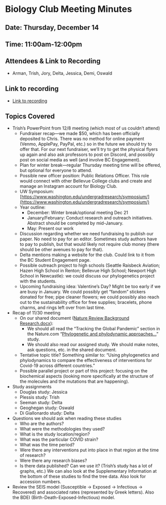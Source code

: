 # Biology Club Meeting Minutes
## Date: Thursday, December 14
## Time: 11:00am-12:00pm
## Attendees & Link to Recording
- Arman, Trish, Jory, Delta, Jessica, Demi, Oswald
## Link to recording
- [Link to recording](https://drive.google.com/drive/folders/1rbwpxbWZ4OpIumYvD1T7sIAajt_9ZPE2?usp=sharing)
## Topics Covered
- Trish’s PowerPoint from 12/8 meeting (which most of us couldn’t attend)
  - Fundraiser recap—we made $50, which has been officially deposited to Chris. There was no method for online payment (Venmo, ApplePay, PayPal, etc.) so in the future we should try to offer that. For our next fundraiser, we’ll try to get the physical flyers up again and also ask professors to post on Discord, and possibly post on social media as well (and involve BC Engagement).
  - Plan for winter break—regular Thursday meeting time will be offered, but optional for everyone to attend. 
  - Possible new officer position: Public Relations Officer. This role would connect with other Bellevue College clubs and create and manage an Instagram account for Biology Club.
  - UW Symposium: [https://www.washington.edu/undergradresearch/symposium/](https://www.washington.edu/undergradresearch/symposium/)
  - Year outline:
    - December: Winter break/optional meeting Dec 21
    - January/February: Conduct research and outreach initiatives. Abstract should be completed by mid-January.
    - May: Present our work
  - Discussion regarding whether we need fundraising to publish our paper. No need to pay for an editor. Sometimes study authors have to pay to publish, but that would likely not require club money (there should be other avenues to pay for that).
  - Delta mentions making a website for the club. Could link to it from the BC Student Engagement page.
  - Possible outreach project to high schools (Seattle Raisbeck Aviation; Hazen High School in Renton; Bellevue High School; Newport High School in Newcastle): we could discuss our phylogenetics project with the students.
  - Upcoming fundraising idea: Valentine’s Day? Might be too early if we are busy in January. We could possibly get “fandom” stickers donated for free; pipe cleaner flowers; we could possibly also reach out to the sustainability office for free supplies; bracelets, phone charms, and rings left over from last time.
- Recap of 11/30 meeting
  - On our shared document ([Nature Review Background Research.docx](https://bellevuec.sharepoint.com/:w:/r/teams/BiologyClub2/Shared_Documents/UW_Symposium_2024_COVID-19/Nature_Review_Background_Research.docx?d=w3a4c343c112a48bd8425c7ae14c5798d&csf=1&web=1&e=b3758E)):
    - We should all read the “Tracking the Global Pandemic” section in the Nature.com “[Phylogenetic and phylodynamic approaches...](https://www.nature.com/articles/s41576-022-00483-8)” study.
    - We should also read our assigned study. We should make notes, ask questions, etc. in the shared document. 
  - Tentative topic title? Something similar to: “Using phylogenetics and phylodynamics to compare the effectiveness of interventions for Covid-19 across different countries.”
  - Possible parallel project or part of this project: focusing on the biochemical aspects (looking more specifically at the structure of the molecules and the mutations that are happening). 
- Study assignments
  - Douglas study: Jessica
  - Plessis study: Trish
  - Seeman study: Delta
  - Geoghegan study: Oswald
  - Di Giallonardo study: Delta
- Questions we should ask when reading these studies
  - Who are the authors?
  - What were the methodologies they used?
  - What is the study location/region?
  - What was the particular COVID strain?
  - What was the time period?
  - Were there any interventions put into place in that region at the time of research?
  - Were there any research biases?
  - Is there data published? Can we use it? (Trish’s study has a lot of graphs, etc.) We can also look at the Supplementary Information at the bottom of these studies to find the tree data. Also look for accession numbers.
- Review the SEIS model (Susceptible -> Exposed -> Infectious -> Recovered) and associated rates (represented by Greek letters). Also the BDEI (Birth-Death-Exposed-Infectious) model.
